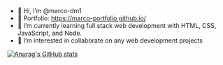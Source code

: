 - 👋 Hi, I’m @marco-dm1
- 👀 Portfolio: https://marco-portfolio.github.io/
- 🌱 I’m currently learning full stack web development with HTML, CSS, JavaScript, and Node.
- 💞️ I’m interested in collaborate on any web development projects

[![Anurag's GitHub stats](https://github-readme-stats-idjhuebil-marco-dm1.vercel.app/api?username=marco-dm1)](https://github.com/anuraghazra/github-readme-stats)
